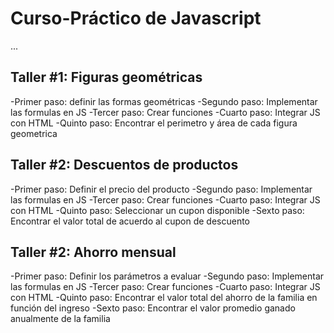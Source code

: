 # Curso-Práctico de Javascript

...

## Taller #1: Figuras geométricas

-Primer paso: definir las formas geométricas
-Segundo paso: Implementar las formulas en JS
-Tercer paso: Crear funciones 
-Cuarto paso: Integrar JS con HTML
-Quinto paso: Encontrar el perimetro y área de cada figura geometrica

## Taller #2: Descuentos de productos

-Primer paso: Definir el precio del producto
-Segundo paso: Implementar las formulas en JS
-Tercer paso: Crear funciones 
-Cuarto paso: Integrar JS con HTML
-Quinto paso: Seleccionar un cupon disponible
-Sexto paso: Encontrar el valor total de acuerdo al cupon de descuento

## Taller #2: Ahorro mensual

-Primer paso: Definir los parámetros a evaluar
-Segundo paso: Implementar las formulas en JS
-Tercer paso: Crear funciones 
-Cuarto paso: Integrar JS con HTML
-Quinto paso: Encontrar el valor total del ahorro de la familia en función del ingreso
-Sexto paso: Encontrar el valor promedio ganado anualmente de la familia